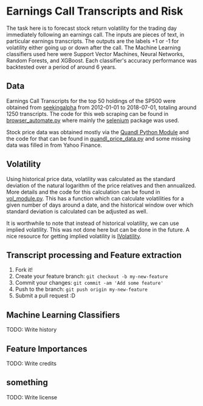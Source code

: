 # Earnings Call Transcripts and Risk

The task here is to forecast stock return volatility for the trading day immediately following an earnings call. The inputs are pieces of text, in particular earnings transcripts. The outputs are the labels +1 or -1 for volatility either going up or down after the call. The Machine Learning classifiers used here were Support Vector Machines, Neural Networks, Random Forests, and XGBoost. Each classifier's accuracy performance was backtested over a period of around 6 years. 

## Data

Earnings Call Transcripts for the top 50 holdings of the SP500 were obtained from [seekingalpha](https://seekingalpha.com/) from 2012-01-01 to 2018-07-01, totaling around 1250 transcripts. The code for this web scraping can be found in [browser_automate.py](https://github.com/yaroverg/transcripts-risk/blob/master/browser_automate.py) where mainly the [selenium](https://pypi.org/project/selenium/) package was used. 

Stock price data was obtained mostly via the [Quandl Python Module](https://www.quandl.com/tools/python) and the code for that can be found in [quandl_price_data.py](https://github.com/yaroverg/transcripts-risk/blob/master/quandl_price_data.py) and some missing data was filled in from Yahoo Finance. 

## Volatility

Using historical price data, volatility was calculated as the standard deviation of the natural logarithm of the price relatives and then annualized. More details and the code for this calculation can be found in [vol_module.py](https://github.com/yaroverg/transcripts-risk/blob/master/vol_module.py). This has a function which can calculate volatilities for a given number of days around a date, and the historical window over which standard deviation is calculated can be adjusted as well. 

It is worthwhile to note that instead of historical volatility, we can use implied volatility. This was not done here but can be done in the future. A nice resource for getting implied volatility is [IVolatility](https://www.ivolatility.com/). 

## Transcript processing and Feature extraction 

1. Fork it!
2. Create your feature branch: `git checkout -b my-new-feature`
3. Commit your changes: `git commit -am 'Add some feature'`
4. Push to the branch: `git push origin my-new-feature`
5. Submit a pull request :D

## Machine Learning Classifiers

TODO: Write history

## Feature Importances

TODO: Write credits

## something

TODO: Write license
